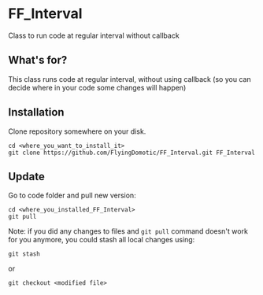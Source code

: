 # FF_Interval
 Class to run code at regular interval without callback

## What's for?

This class runs code at regular interval, without using callback (so you can decide where in your code some changes will happen)

## Installation

Clone repository somewhere on your disk.
```
cd <where_you_want_to_install_it>
git clone https://github.com/FlyingDomotic/FF_Interval.git FF_Interval
```

## Update

Go to code folder and pull new version:
```
cd <where_you_installed_FF_Interval>
git pull
```

Note: if you did any changes to files and `git pull` command doesn't work for you anymore, you could stash all local changes using:
```
git stash
```
or
```
git checkout <modified file>
```
